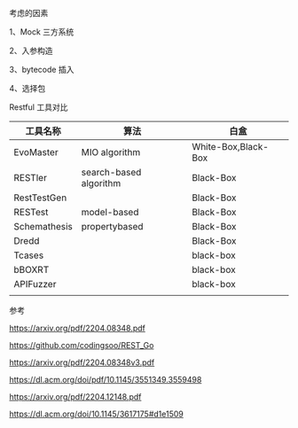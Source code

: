 



考虑的因素

1、Mock 三方系统

2、入参构造

3、bytecode 插入

4、选择包



Restful 工具对比

| 工具名称     | 算法                   | 白盒                |
| ------------ | ---------------------- | ------------------- |
| EvoMaster    | MIO algorithm          | White-Box,Black-Box |
| RESTler      | search-based algorithm | Black-Box           |
| RestTestGen  |                        | Black-Box           |
| RESTest      | model-based            | Black-Box           |
| Schemathesis | propertybased          | Black-Box           |
| Dredd        |                        | Black-Box           |
| Tcases       |                        | black-box           |
| bBOXRT       |                        | black-box           |
| APIFuzzer    |                        | black-box           |
|              |                        |                     |







参考

https://arxiv.org/pdf/2204.08348.pdf

https://github.com/codingsoo/REST_Go

https://arxiv.org/pdf/2204.08348v3.pdf

https://dl.acm.org/doi/pdf/10.1145/3551349.3559498

https://arxiv.org/pdf/2204.12148.pdf

https://dl.acm.org/doi/10.1145/3617175#d1e1509